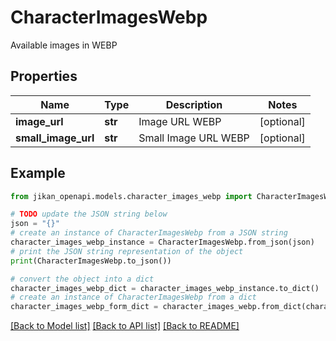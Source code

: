 # CharacterImagesWebp

Available images in WEBP

## Properties

Name | Type | Description | Notes
------------ | ------------- | ------------- | -------------
**image_url** | **str** | Image URL WEBP | [optional] 
**small_image_url** | **str** | Small Image URL WEBP | [optional] 

## Example

```python
from jikan_openapi.models.character_images_webp import CharacterImagesWebp

# TODO update the JSON string below
json = "{}"
# create an instance of CharacterImagesWebp from a JSON string
character_images_webp_instance = CharacterImagesWebp.from_json(json)
# print the JSON string representation of the object
print(CharacterImagesWebp.to_json())

# convert the object into a dict
character_images_webp_dict = character_images_webp_instance.to_dict()
# create an instance of CharacterImagesWebp from a dict
character_images_webp_form_dict = character_images_webp.from_dict(character_images_webp_dict)
```
[[Back to Model list]](../README.md#documentation-for-models) [[Back to API list]](../README.md#documentation-for-api-endpoints) [[Back to README]](../README.md)


